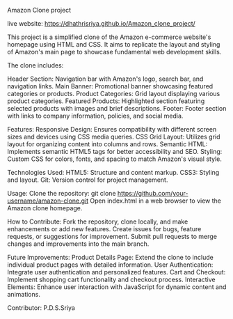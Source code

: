 Amazon Clone project

live website: https://dhathrisriya.github.io/Amazon_clone_project/

This project is a simplified clone of the Amazon e-commerce website's homepage using HTML and CSS. It aims to replicate the layout and styling of Amazon's main page to showcase fundamental web development skills.

The clone includes:

Header Section: Navigation bar with Amazon's logo, search bar, and navigation links.
Main Banner: Promotional banner showcasing featured categories or products.
Product Categories: Grid layout displaying various product categories.
Featured Products: Highlighted section featuring selected products with images and brief descriptions.
Footer: Footer section with links to company information, policies, and social media.


Features:
Responsive Design: Ensures compatibility with different screen sizes and devices using CSS media queries.
CSS Grid Layout: Utilizes grid layout for organizing content into columns and rows.
Semantic HTML: Implements semantic HTML5 tags for better accessibility and SEO.
Styling: Custom CSS for colors, fonts, and spacing to match Amazon's visual style.


Technologies Used:
HTML5: Structure and content markup.
CSS3: Styling and layout.
Git: Version control for project management.


Usage:
Clone the repository: git clone https://github.com/your-username/amazon-clone.git
Open index.html in a web browser to view the Amazon clone homepage.


How to Contribute:
Fork the repository, clone locally, and make enhancements or add new features.
Create issues for bugs, feature requests, or suggestions for improvement.
Submit pull requests to merge changes and improvements into the main branch.


Future Improvements:
Product Details Page: Extend the clone to include individual product pages with detailed information.
User Authentication: Integrate user authentication and personalized features.
Cart and Checkout: Implement shopping cart functionality and checkout process.
Interactive Elements: Enhance user interaction with JavaScript for dynamic content and animations.

Contributor:
P.D.S.Sriya
